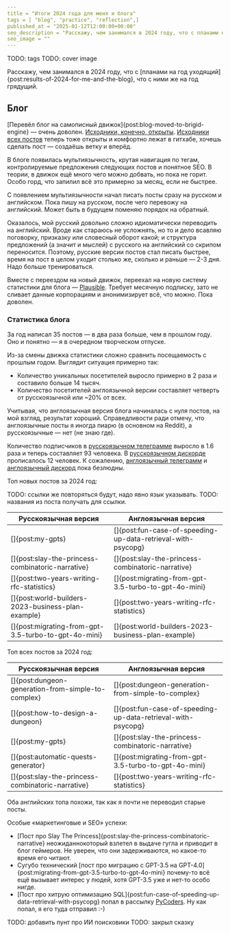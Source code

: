 ```yaml
---
title = "Итоги 2024 года для меня и блога"
tags = [ "blog", "practice", "reflection",]
published_at = "2025-01-12T12:00:00+00:00"
seo_description = "Расскажу, чем занимался в 2024 году, что с планами на год уходящий, что с ними же на год грядущий."
seo_image = ""
---
```


TODO: tags
TODO: cover image

Расскажу, чем занимался в 2024 году, что с [планами на год уходящий]{post:results-of-2024-for-me-and-the-blog}, что с ними же на год грядущий.

<!-- more -->

## Блог

[Перевёл блог на самописный движок]{post:blog-moved-to-brigid-engine} — очень доволен. [Исходники, конечно, открыты](https://github.com/Tiendil/brigid). [Исходники всех постов](https://github.com/Tiendil/tiendil-org-content) теперь тоже открыты и комфортно лежат в гитхабе, хочешь сделать пост — создаёшь ветку и вперёд.

В блоге появилась мультиязычность, крутая навигация по тегам, контролируемые предложения следующих постов и понятное SEO. В теории, в движок ещё много чего можно добвать, но пока не горит. Особо горд, что запилил всё это примерно за месяц, если не быстрее.

С появлением мультиязычности начал писать посты сразу на русском и английском. Пока пишу на русском, после чего перевожу на английский. Может быть в будущем поменяю порядок на обратный.

Оказалось, мой русский довольно сложно идиоматически переводить на английский. Вроде как стараюсь не усложнять, но то и дело всавляю поговорку, призказку или словесный оборот какой; и структура предложений (а значит и мыслей) с русского на английский со скрипом переносится. Поэтому, русские версии постов стал писать быстрее, время на пост в целом уходит столько же, сколько и раньше — 2-3 дня. Надо больше тренироваться.

Вместе с переездом на новый движок, переехал на новую систему статистики для блога — [Plausible](https://plausible.io/). Требует месячную подписку, зато не сливает данные корпорациям и анонимизирует всё, что можно. Пока доволен.

### Статистика блога

За год написал 35 постов — в два раза больше, чем в прошлом году. Оно и понятно — я в очередном творческом отпуске.

Из-за смены движка статистики сложно сравнить посещаемость с прошлым годом. Выглядит ситуация примерно так:

- Количество уникальных посетителей выросло примерно в 2 раза и составило больше 14 тысяч.
- Количество посетителей англоязычной версии составляет четверть от русскоязычной или ~20% от всех.

Учитывая, что англоязычная версия блога начиналась с нуля постов, на мой взгляд, результат хороший. Справедливости ради отмечу, что англоязычные посты я иногда пиарю (в основном на Reddit), а русскоязычные — нет (не знаю где).

Количество подписчиков в [русскоязычном телеграмме](https://t.me/tiendil_org_ru) выросло в 1.6 раза и теперь составляет 93 человека. В [русскоязычном дискорде](https://discord.gg/ZyNy28ZXM6) прописалось 12 человек. К сожалению, [англоязычный телеграмм](https://t.me/tiendil_org_en) и [англоязычный дискорд](https://discord.gg/2JNHAV7uMP) пока безлюдны.

Топ новых постов за 2024 год:

TODO: ссылки же повторяться будут, надо явно язык указывать.
TODO: названия из поста получать для ссылки.

Русскоязычная версия  | Англоязычная версия
------------- | -------------
[]{post:my-gpts}  | []{post:fun-case-of-speeding-up-data-retrieval-with-psycopg}
[]{post:slay-the-princess-combinatoric-narrative}  | []{post:slay-the-princess-combinatoric-narrative}
[]{post:two-years-writing-rfc-statistics}  | []{post:migrating-from-gpt-3.5-turbo-to-gpt-4o-mini}
[]{post:world-builders-2023-business-plan-example}  | []{post:two-years-writing-rfc-statistics}
[]{post:migrating-from-gpt-3.5-turbo-to-gpt-4o-mini}  | []{post:world-builders-2023-business-plan-example}

Топ всех постов за 2024 год:

Русскоязычная версия  | Англоязычная версия
------------- | -------------
[]{post:dungeon-generation-from-simple-to-complex}  | []{post:dungeon-generation-from-simple-to-complex}
[]{post:how-to-design-a-dungeon}  | []{post:fun-case-of-speeding-up-data-retrieval-with-psycopg}
[]{post:my-gpts}  | []{post:slay-the-princess-combinatoric-narrative}
[]{post:automatic-quests-generator}  | []{post:migrating-from-gpt-3.5-turbo-to-gpt-4o-mini}
[]{post:slay-the-princess-combinatoric-narrative}  | []{post:two-years-writing-rfc-statistics}

Оба английских топа похожи, так как я почти не переводил старые посты.

Особые «маркетинговые и SEO» успехи:

- [Пост про Slay The Princess]{post:slay-the-princess-combinatoric-narrative} неожиданнокоторый взлетел в выдаче гугла и приводит в блог геймеров. Не уверен, что они задерживаются, но какое-то время его читают.
- Сугубо технический [пост про миграцию с GPT-3.5 на GPT-4.0]{post:migrating-from-gpt-3.5-turbo-to-gpt-4o-mini} почему-то всё ещё вызывает интерес у людей, хотя GPT-3.5 уже и нет-то особо нигде.
- [Пост про хитрую оптимизацию SQL]{post:fun-case-of-speeding-up-data-retrieval-with-psycopg} попал в рассылку [PyCoders](https://pycoders.com/). Ну как попал, я его туда отправил :-)

TODO: добавить пунт про ИИ поисковики
TODO: закрыл сказку
